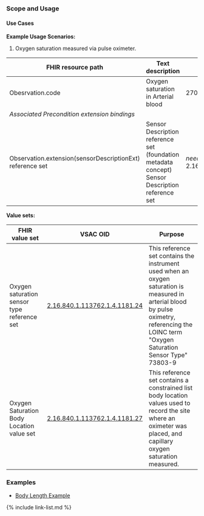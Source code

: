 
### Scope and Usage
#### Use Cases
**Example Usage Scenarios:**

1. Oxygen saturation measured via pulse oximeter.

| FHIR resource path | Text description | Code | Terminology |
|---|---|---|---|
| Obesrvation.code | Oxygen saturation in Arterial blood | 2708-6 | LOINC |
| *Associated Precondition extension bindings* | | | |
| Observation.extension(sensorDescriptionExt) reference set | Sensor Description reference set (foundation metadata concept) </br> Sensor Description reference set | *need code* </br> 2.16.840.1.113762.1.4.1181.24 | SNOMED CT Solor extension </br> VSAC |




**Value sets:**

| FHIR value set | VSAC OID | Purpose |
|---|---|---|
| Oxygen saturation sensor type reference set | [2.16.840.1.113762.1.4.1181.24](https://vsac.nlm.nih.gov/valueset/2.16.840.1.113762.1.4.1181.24/expansion/Latest) | This reference set contains the instrument used when an oxygen saturation is measured in arterial blood by pulse oximetry, referencing the LOINC term "Oxygen Saturation Sensor Type" 73803-9 |
| Oxygen Saturation Body Location value set | [2.16.840.1.113762.1.4.1181.27](https://vsac.nlm.nih.gov/valueset/2.16.840.1.113762.1.4.1181.27/expansion/Latest) | This reference set contains a constrained list body location values used to record the site where an oximeter was placed, and capillary oxygen saturation measured. |





### Examples

- [Body Length Example](Observation-bodyLength-example.html)




{% include link-list.md %}